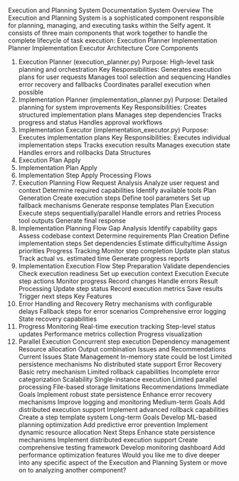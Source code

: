 Execution and Planning System Documentation
System Overview
The Execution and Planning System is a sophisticated component responsible for planning, managing, and executing tasks within the Selfy agent. It consists of three main components that work together to handle the complete lifecycle of task execution:
Execution Planner
Implementation Planner
Implementation Executor
Architecture
Core Components
1. Execution Planner (execution_planner.py)
Purpose: High-level task planning and orchestration
Key Responsibilities:
Generates execution plans for user requests
Manages tool selection and sequencing
Handles error recovery and fallbacks
Coordinates parallel execution when possible
2. Implementation Planner (implementation_planner.py)
Purpose: Detailed planning for system improvements
Key Responsibilities:
Creates structured implementation plans
Manages step dependencies
Tracks progress and status
Handles approval workflows
3. Implementation Executor (implementation_executor.py)
Purpose: Executes implementation plans
Key Responsibilities:
Executes individual implementation steps
Tracks execution results
Manages execution state
Handles errors and rollbacks
Data Structures
1. Execution Plan
Apply
2. Implementation Plan
Apply
3. Implementation Step
Apply
Processing Flows
1. Execution Planning Flow
Request Analysis
Analyze user request and context
Determine required capabilities
Identify available tools
Plan Generation
Create execution steps
Define tool parameters
Set up fallback mechanisms
Generate response templates
Plan Execution
Execute steps sequentially/parallel
Handle errors and retries
Process tool outputs
Generate final response
2. Implementation Planning Flow
Gap Analysis
Identify capability gaps
Assess codebase context
Determine requirements
Plan Creation
Define implementation steps
Set dependencies
Estimate difficulty/time
Assign priorities
Progress Tracking
Monitor step completion
Update plan status
Track actual vs. estimated time
Generate progress reports
3. Implementation Execution Flow
Step Preparation
Validate dependencies
Check execution readiness
Set up execution context
Execution
Execute step actions
Monitor progress
Record changes
Handle errors
Result Processing
Update step status
Record execution metrics
Save results
Trigger next steps
Key Features
1. Error Handling and Recovery
Retry mechanisms with configurable delays
Fallback steps for error scenarios
Comprehensive error logging
State recovery capabilities
2. Progress Monitoring
Real-time execution tracking
Step-level status updates
Performance metrics collection
Progress visualization
3. Parallel Execution
Concurrent step execution
Dependency management
Resource allocation
Output combination
Issues and Recommendations
Current Issues
State Management
In-memory state could be lost
Limited persistence mechanisms
No distributed state support
Error Recovery
Basic retry mechanism
Limited rollback capabilities
Incomplete error categorization
Scalability
Single-instance execution
Limited parallel processing
File-based storage limitations
Recommendations
Immediate Goals
Implement robust state persistence
Enhance error recovery mechanisms
Improve logging and monitoring
Medium-term Goals
Add distributed execution support
Implement advanced rollback capabilities
Create a step template system
Long-term Goals
Develop ML-based planning optimization
Add predictive error prevention
Implement dynamic resource allocation
Next Steps
Enhance state persistence mechanisms
Implement distributed execution support
Create comprehensive testing framework
Develop monitoring dashboard
Add performance optimization features
Would you like me to dive deeper into any specific aspect of the Execution and Planning System or move on to analyzing another component?


